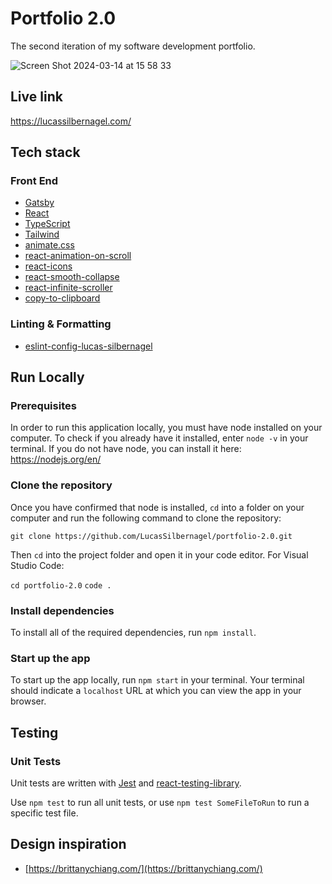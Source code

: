 # Portfolio 2.0

The second iteration of my software development portfolio.

![Screen Shot 2024-03-14 at 15 58 33](https://github.com/LucasSilbernagel/portolio-2.0/assets/57023164/33b7fcb1-e6a5-4d21-abfb-fd5f4f4f067e)

## Live link

https://lucassilbernagel.com/

## Tech stack

### Front End

- [Gatsby](https://www.gatsbyjs.com/)
- [React](https://reactjs.org/)
- [TypeScript](https://www.typescriptlang.org/)
- [Tailwind](https://tailwindcss.com/)
- [animate.css](https://animate.style/)
- [react-animation-on-scroll](https://www.npmjs.com/package/react-animation-on-scroll)
- [react-icons](https://www.npmjs.com/package/react-icons)
- [react-smooth-collapse](https://www.npmjs.com/package/react-smooth-collapse)
- [react-infinite-scroller](https://www.npmjs.com/package/react-infinite-scroller)
- [copy-to-clipboard](https://www.npmjs.com/package/copy-to-clipboard)

### Linting & Formatting

- [eslint-config-lucas-silbernagel](https://www.npmjs.com/package/eslint-config-lucas-silbernagel)

## Run Locally

### Prerequisites

In order to run this application locally, you must have node installed on your computer. To check if you already have it installed, enter `node -v` in your terminal. If you do not have node, you can install it here: https://nodejs.org/en/

### Clone the repository

Once you have confirmed that node is installed, `cd` into a folder on your computer and run the following command to clone the repository:

`git clone https://github.com/LucasSilbernagel/portfolio-2.0.git`

Then `cd` into the project folder and open it in your code editor. For Visual Studio Code:

`cd portfolio-2.0`
`code .`

### Install dependencies

To install all of the required dependencies, run `npm install`.

### Start up the app

To start up the app locally, run `npm start` in your terminal. Your terminal should indicate a `localhost` URL at which you can view the app in your browser.

## Testing

### Unit Tests

Unit tests are written with [Jest](https://jestjs.io/) and [react-testing-library](https://testing-library.com/).

Use `npm test` to run all unit tests, or use `npm test SomeFileToRun` to run a specific test file.

## Design inspiration
- [https://brittanychiang.com/](https://brittanychiang.com/)
